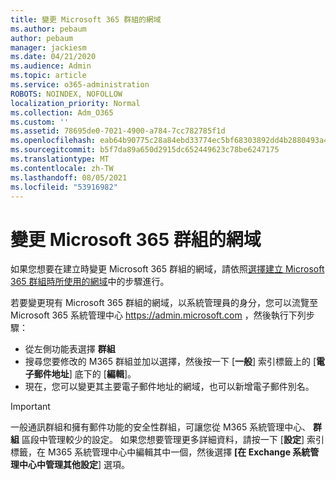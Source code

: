 ```yaml
---
title: 變更 Microsoft 365 群組的網域
ms.author: pebaum
author: pebaum
manager: jackiesm
ms.date: 04/21/2020
ms.audience: Admin
ms.topic: article
ms.service: o365-administration
ROBOTS: NOINDEX, NOFOLLOW
localization_priority: Normal
ms.collection: Adm_O365
ms.custom: ''
ms.assetid: 78695de0-7021-4900-a784-7cc782785f1d
ms.openlocfilehash: eab64b90775c28a84ebd33774ec5bf68303892dd4b2880493a4b236d9d8993d0
ms.sourcegitcommit: b5f7da89a650d2915dc652449623c78be6247175
ms.translationtype: MT
ms.contentlocale: zh-TW
ms.lasthandoff: 08/05/2021
ms.locfileid: "53916982"
---
```

# <a name="change-the-domain-for-a-microsoft-365-group"></a>變更 Microsoft 365 群組的網域

如果您想要在建立時變更 Microsoft 365 群組的網域，請依照[選擇建立 Microsoft 365 群組時所使用的網域](https://docs.microsoft.com/microsoft-365/admin/create-groups/choose-domain-to-create-groups)中的步驟進行。

若要變更現有 Microsoft 365 群組的網域，以系統管理員的身分，您可以流覽至 Microsoft 365 系統管理中心 https://admin.microsoft.com ，然後執行下列步驟：

- 從左側功能表選擇 **群組**
- 搜尋您要修改的 M365 群組並加以選擇，然後按一下 [**一般**] 索引標籤上的 [**電子郵件地址**] 底下的 [**編輯**]。
- 現在，您可以變更其主要電子郵件地址的網域，也可以新增電子郵件別名。

> [!IMPORTANT]
> 一般通訊群組和擁有郵件功能的安全性群組，可讓您從 M365 系統管理中心、 **群組** 區段中管理較少的設定。 如果您想要管理更多詳細資料，請按一下 [**設定**] 索引標籤，在 M365 系統管理中心中編輯其中一個，然後選擇 **[在 Exchange 系統管理中心中管理其他設定**] 選項。